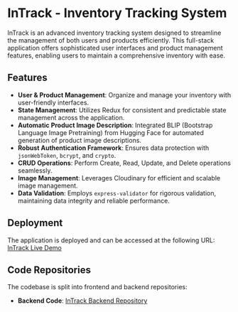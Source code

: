 # InTrack - Inventory Tracking System

InTrack is an advanced inventory tracking system designed to streamline the management of both users and products efficiently. This full-stack application offers sophisticated user interfaces and product management features, enabling users to maintain a comprehensive inventory with ease.

## Features

- **User & Product Management**: Organize and manage your inventory with user-friendly interfaces.
- **State Management**: Utilizes Redux for consistent and predictable state management across the application.
- **Automatic Product Image Description**: Integrated BLIP (Bootstrap Language Image Pretraining) from Hugging Face for automated generation of product image descriptions.
- **Robust Authentication Framework**: Ensures data protection with `jsonWebToken`, `bcrypt`, and `crypto`.
- **CRUD Operations**: Perform Create, Read, Update, and Delete operations seamlessly.
- **Image Management**: Leverages Cloudinary for efficient and scalable image management.
- **Data Validation**: Employs `express-validator` for rigorous validation, maintaining data integrity and reliable performance.

## Deployment

The application is deployed and can be accessed at the following URL:
[InTrack Live Demo](https://in-track.vercel.app/)

## Code Repositories

The codebase is split into frontend and backend repositories:

- **Backend Code**: [InTrack Backend Repository](https://github.com/himanshuxgit/inTrack-backend)
